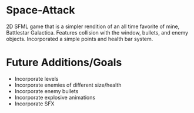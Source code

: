 # Space-Attack
2D SFML game that is a simpler rendition of an all time favorite of mine, Battlestar Galactica. Features collision with the window, bullets, and enemy objects. Incorporated a simple points and health bar system.

# Future Additions/Goals
- Incorporate levels
- Incorporate enemies of different size/health
- Incorporate enemy bullets
- Incorporate explosive animations
- Incorporate SFX
